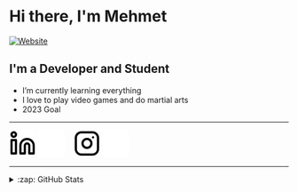 # Hi there, I'm Mehmet
[![Website](https://img.shields.io/website?label=mehmetcyr.com&style=for-the-badge&url=http%3A%2F%2Fmehmetcyr.com)](http://mehmetcyr.com)

## I'm a Developer and Student
- I’m currently learning everything
- I love to play video games and do martial arts
- 2023 Goal 
---
[![website](./img/linkedin-light.svg)](https://www.linkedin.com/in/mehmet-%C3%A7ay%C4%B1r-b03209251#gh-light-mode-only)
[![website](./img/linkedin-dark.svg)](https://www.linkedin.com/in/mehmet-%C3%A7ay%C4%B1r-b03209251#gh-dark-mode-only)
&nbsp;&nbsp;
[![website](./img/instagram-light.svg)](https://instagram.com/meadow0#gh-light-mode-only)
[![website](./img/instagram-dark.svg)](https://instagram.com/meadow0#gh-dark-mode-only)

---

<details>
  <summary>:zap: GitHub Stats</summary>
  <img align="left" alt="codeSTACKr's GitHub Stats" src="https://github-readme-stats.vercel.app/api?username=mehmetcyr0&show_icons=true&theme=radical" />
</details>

[website]: http://mehmetcyr.live
